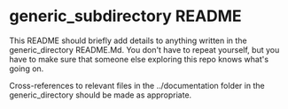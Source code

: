 # generic_subdirectory README

This README should briefly add details to anything written in the generic_directory README.Md. You don't have to repeat yourself, but you have to make sure that someone else exploring this repo knows what's going on. 

Cross-references to relevant files in the ../documentation folder in the generic_directory should be made as appropriate.
